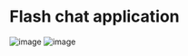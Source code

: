 # Flash chat application


![image](https://github.com/noorah94/FlashChat/assets/100534197/6a45fbd5-3ce5-4a29-b953-84e130352856|width=200px|height=400px)
![image](https://github.com/noorah94/FlashChat/assets/100534197/3536c4b1-ec96-4e2f-b8b8-1f63483f5184)


